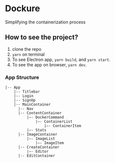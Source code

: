 # Dockure

Simplifying the containerization process

## How to see the project?

1. clone the repo
2. `yarn` on terminal
3. To see Electron app, `yarn build`, and `yarn start`.
4. To see the app on browser, `yarn dev`.

### App Structure

```
|-- App
    |-- Titlebar
    |-- Login
    |-- SignUp
    |-- MainContainer
      |-- Nav
      |-- ContentContainer
          |—- DockerCommand
              |—- ContainerList
                  |—- ContainerItem
          |—- Stats
      |-- ImageContainer
          |—- ImageList
              |—- ImageItem
      |-- CreateContainer
          |—- Editor
      |-- EditContainer
```
